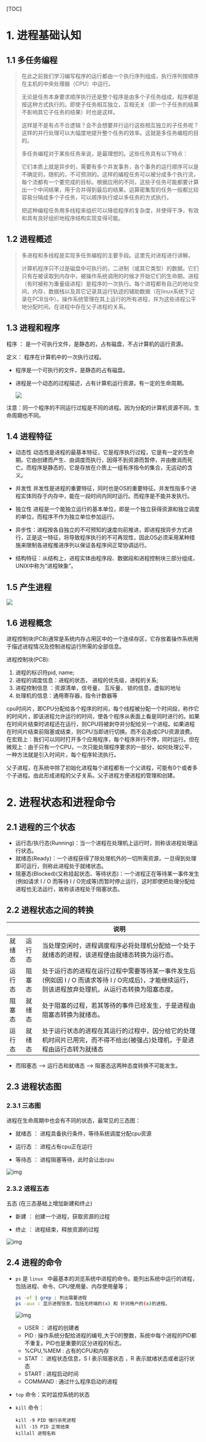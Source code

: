 [TOC]

# 1. 进程基础认知

## 1.1 多任务编程

>   在此之前我们学习编写程序的运行都由一个执行序列组成，执行序列按顺序在主机的中央处理器（CPU）中运行。
>
>   无论是任务本身要求顺序执行还是整个程序是由多个子任务组成，程序都是按这种方式执行的。即使子任务相互独立，互相无关（即一个子任务的结果不影响其它子任务的结果）时也是这样。
>
>   这样是不是有点不合逻辑？会不会想要并行运行这些相互独立的子任务呢？这样的并行处理可以大幅度地提升整个任务的效率。这就是多任务编程的目的。
>
>   多任务编程对于某些任务来说，是最理想的。这些任务具有以下特点：
>
>   它们本质上就是异步的，需要有多个并发事务，各个事务的运行顺序可以是不确定的，随机的，不可预测的。这样的编程任务可以被分成多个执行流，每个流都有一个要完成的目标。根据应用的不同，这些子任务可能都要计算出一个中间结果，用于合并得到最后的结果。运算密集型的任务一般都比较容易分隔成多个子任务，可以顺序执行或以多任务的方式执行。
>
>   把这种编程任务用多线程来组织可以降低程序的复杂度，并使得干净，有效和具有良好组织地程序结构实现变得可能。

## 1.2 进程概述

>   多进程和多线程是实现多任务编程的主要手段。这里先对进程进行讲解。
>
>   计算机程序只不过是磁盘中可执行的，二进制（或其它类型）的数据。它们只有在被读取到内存中，被操作系统调用的时候才开始它们的生命期。进程（有时被称为重量级进程）是程序的一次执行。每个进程都有自己的地址空间，内存，数据栈以及其它记录其运行轨迹的辅助数据（在linux系统下记录在PCB当中）。操作系统管理在其上运行的所有进程，并为这些进程公平地分配时间。在进程中存在父子进程的关系。

## 1.3 进程和程序

程序 ： 是一个可执行文件，是静态的，占有磁盘，不占计算机的运行资源。

定义： 程序在计算机中的一次执行过程。

-   程序是一个可执行的文件，是静态的占有磁盘。

-   进程是一个动态的过程描述，占有计算机运行资源，有一定的生命周期。

    ![](./img/19.jpg)

注意：同一个程序的不同运行过程是不同的进程。因为分配的计算机资源不同，生命周期也不同。

## 1.4 进程特征

-   动态性 
    动态性是进程的最基本特征，它是程序执行过程，它是有一定的生命期。它由创建而产生、由调度而执行，因得不到资源而暂停，并由撤消而死亡。而程序是静态的，它是存放在介质上一组有序指令的集合，无运动的含义。

-   并发性 
    并发性是进程的重要特征，同时也是OS的重要特征。并发性指多个进程实体同存于内存中，能在一段时间内同时运行。而程序是不能并发执行。
-   独立性 
    进程是一个能独立运行的基本单位，即是一个独立获得资源和独立调度的单位，而程序不作为独立单位参加运行。
-   异步性：进程按各自独立的不可预知的速度向前推进，即进程按异步方式进行，正是这一特征，将导致程序执行的不可再现性，因此OS必须采用某种措施来限制各进程推进序列以保证各程序间正常协调运行。
-   结构特征：从结构上，进程实体由程序段、数据段和进程控制块三部分组成，UNIX中称为“进程映象”。

## 1.5 产生进程

![](./img/产生过程.png)

## 1.6 进程概念

进程控制块(PCB)通常是系统内存占用区中的一个连续存区，它存放着操作系统用于描述进程情况及控制进程运行所需的全部信息。

进程控制块(PCB):

1.  进程的标识符pid, name;
2.  进程的调度信息：进程的状态， 进程的优先级，进程的关系;
3.  进程控制信息 ：资源清单，信号量， 互斥量， 锁的信息，虚拟的地址
4.  处理机的信息：通用寄存器，指令计数器等

cpu时间片，即CPU分配给各个程序的时间，每个线程被分配一个时间段，称作它的时间片，即该进程允许运行的时间，使各个程序从表面上看是同时进行的。如果在时间片结束时进程还在运行，则CPU将被剥夺并分配给另一个进程。如果进程在时间片结束前阻塞或结束，则CPU当即进行切换。而不会造成CPU资源浪费。在宏观上：我们可以同时打开多个应用程序，每个程序并行不悖，同时运行。但在微观上：由于只有一个CPU，一次只能处理程序要求的一部分，如何处理公平，一种方法就是引入时间片，每个程序轮流执行。

父子进程，在系统中除了初始化进程每个进程都有一个父进程，可能有0个或者多个子进程。由此形成进程的父子关系。父子进程方便进程的管理和创建。

# 2. 进程状态和进程命令

## 2.1 进程的三个状态

-   运行态/执行态(Running)：当一个进程在处理机上运行时，则称该进程处理运行状态。
-   就绪态(Ready)：一个进程获得了除处理机外的一切所需资源，一旦得到处理即可运行，则称此进程处于就绪状态。
-   阻塞态(Blocked)(又称挂起状态、等待状态)：一个进程正在等待某一事件发生(例如请求 I / O 而等待 I / O完成等)而暂时停止运行，这时即使把处理分配给进程也无法运行，故称该进程处于阻塞状态。

## 2.2 进程状态之间的转换

|        |        | 说明                                                         |
| ------ | ------ | ------------------------------------------------------------ |
| 就绪态 | 运行态 | 当处理空闲时，进程调度程序必将处理机分配给一个处于就绪态的进程，该进程便由就绪态转换为运行态。 |
| 运行态 | 阻塞态 | 处于运行态的进程在运行过程中需要等待某一事件发生后(例如因 I / O 而请求等待 I / O完成后)，才能继续运行，则该进程放弃处理机，从运行态转换为阻塞态度。 |
| 阻塞态 | 就绪态 | 处于阻塞的过程，若其等待的事件已经发生，于是进程由阻塞态转换为就绪态。 |
| 运行态 | 就绪态 | 处于运行状态的进程在其运行的过程中，因分给它的处理机时间片已用完，而不得不给出(被强占)处理机，于是进程由运行态转为就绪态 |

-   而阻塞态 --> 运行态和就绪态 --> 阻塞态这两种态度转换不可能发生。

## 2.3 进程状态图

### 2.3.1 三态图

进程在生命周期中也会有不同的状态，最常见的三态图：

-   就绪态 ： 进程具备执行条件，等待系统调度分配cpu资源

-   运行态 ： 进程占有cpu正在运行

-   等待态 ： 进程阻塞等待，此时会让出cpu

![img](./img/4_3%E6%80%81.png)

### 2.3.2 进程五态

五态 (在三态基础上增加新建和终止)

-   新建 ： 创建一个进程，获取资源的过程

-   终止 ： 进程结束，释放资源的过程

![img](./img/4_5%E6%80%81.png)

## 2.4 进程的命令

-   `ps` 是 `linux ` 中最基本的浏览系统中进程的命令。能列出系统中运行的进程，包括进程、命令、CPU使用量、内存使用量等；

    ```bash
    ps -ef | grep : 列出需要进程
    ps -aux : 显示进程信息，包括无终端的(x) 和 针对用户的(x)的进程。
    ```

    ![img](./img/20.png)

    -   USER ： 进程的创建者
    -   PID : 操作系统分配给进程的编号,大于0的整数，系统中每个进程的PID都不重复。PID也是重要的区分进程的标志。
    -   %CPU,%MEM : 占有的CPU和内存
    -   STAT ： 进程状态信息，S I 表示阻塞状态 ，R 表示就绪状态或者运行状态
    -   START : 进程启动时间
    -   COMMAND : 通过什么程序启动的进程 

-   `top` 命令：实时监控系统的状态

-   `kill` 命令：

    ```
    kill -9 PID 强行杀死进程
    kill -15 PID 正常结束
    killall 进程名称 
    ```
